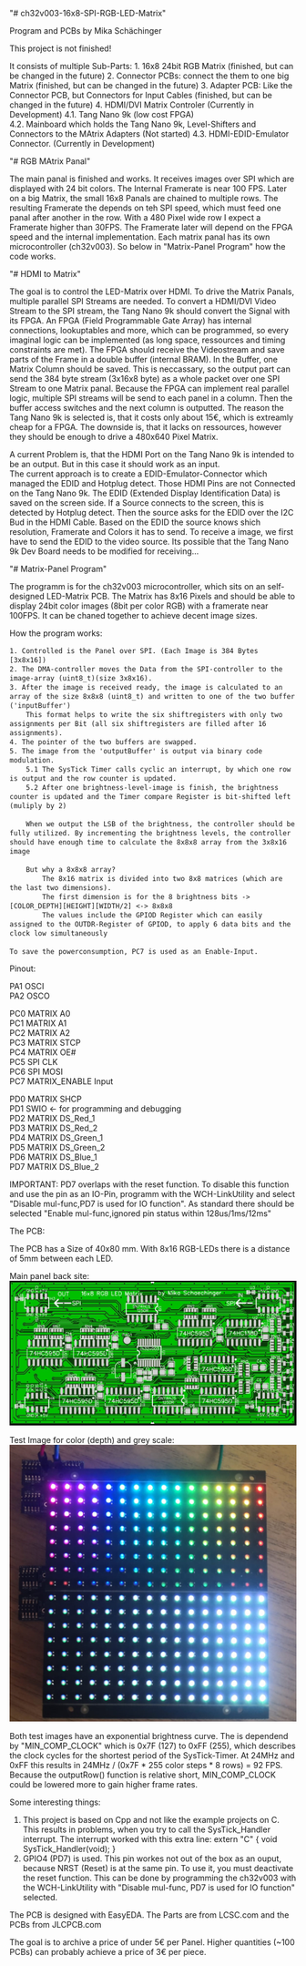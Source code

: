 "# ch32v003-16x8-SPI-RGB-LED-Matrix" 

Program and PCBs by Mika Schächinger

This project is not finished!

It consists of multiple Sub-Parts:
    1. 16x8 24bit RGB Matrix    (finished, but can be changed in the future)
    2. Connector PCBs: connect the them to one big Matrix    (finished, but can be changed in the future)
    3. Adapter PCB: Like the Connector PCB, but Connectors for Input Cables (finished, but can be changed in the future)
    4. HDMI/DVI Matrix Controler    (Currently in Development)
        4.1. Tang Nano 9k (low cost FPGA)    
        4.2. Mainboard which holds the Tang Nano 9k, Level-Shifters and Connectors to the MAtrix Adapters (Not started)
        4.3. HDMI-EDID-Emulator Connector. (Currently in Development)


"# RGB MAtrix Panal"

The main panal is finished and works. It receives images over SPI which are displayed with 24 bit colors. The Internal Framerate is near 100 FPS. Later on a big Matrix, the small 16x8 Panals are chained to multiple rows. The resulting Framerate the depends on teh SPI speed, which must feed one panal after another in the row. With a 480 Pixel wide row I expect a Framerate higher than 30FPS. The Framerate later will depend on the FPGA speed and the internal implementation.
Each matrix panal has its own microcontroller (ch32v003). So below in "Matrix-Panel Program" how the code works.



"# HDMI to Matrix"

The goal is to control the LED-Matrix over HDMI. To drive the Matrix Panals, multiple parallel SPI Streams are needed. 
To convert a HDMI/DVI Video Stream to the SPI stream, the Tang Nano 9k should convert the Signal with its FPGA. An FPGA (Field Programmable Gate Array) has internal connections, lookuptables and more, which can be programmed, so every imaginal logic can be implemented (as long space, ressources and timing constraints are met). 
The FPGA should receive the Videostream and save parts of the Frame in a double buffer (internal BRAM). In the Buffer, one Matrix Column should be saved. This is neccassary, so the output part can send the 384 byte stream (3x16x8 byte) as a whole packet over one SPI Stream to one Matrix panal. Because the FPGA can implement real parallel logic, multiple SPI streams will be send to each panel in a column. Then the buffer access switches and the next column is outputted.
The reason the Tang Nano 9k is selected is, that it costs only about 15€, which is extreamly cheap for a FPGA. The downside is, that it lacks on ressources, however they should be enough to drive a 480x640 Pixel Matrix. 

A current Problem is, that the HDMI Port on the Tang Nano 9k is intended to be an output. But in this case it should work as an input.  
The current approach is to create a EDID-Emulator-Connector which managed the EDID and Hotplug detect. Those HDMI Pins are not Connected on the Tang Nano 9k.
The EDID (Extended Display Identification Data) is saved on the screen side. If a Source connects to the screen, this is detected by Hotplug detect. Then the source asks for the EDID over the I2C Bud in the HDMI Cable. Based on the EDID the source knows shich resolution, Framerate and Colors it has to send. To receive a image, we first have to send the EDID to the video source. Its possible that the Tang Nano 9k Dev Board needs to be modified for receiving...




"# Matrix-Panel Program"

The programm is for the ch32v003 microcontroller, which sits on an self-designed LED-Matrix PCB.
The Matrix has 8x16 Pixels and should be able to display 24bit color images (8bit per color RGB) with a framerate near 100FPS.
It can be chaned together to achieve decent image sizes.


How the program works:

    1. Controlled is the Panel over SPI. (Each Image is 384 Bytes [3x8x16])
    2. The DMA-controller moves the Data from the SPI-controller to the image-array (uint8_t)(size 3x8x16).
    3. After the image is received ready, the image is calculated to an array of the size 8x8x8 (uint8_t) and written to one of the two buffer ('inputBuffer')
        This format helps to write the six shiftregisters with only two assignments per Bit (all six shiftregisters are filled after 16 assignments).
    4. The pointer of the two buffers are swapped.
    5. The image from the 'outputBuffer' is output via binary code modulation.
        5.1 The SysTick Timer calls cyclic an interrupt, by which one row is output and the row counter is updated.
        5.2 After one brightness-level-image is finish, the brightness counter is updated and the Timer compare Register is bit-shifted left (muliply by 2)

        When we output the LSB of the brightness, the controller should be fully utilized. By incrementing the brightness levels, the controller should have enough time to calculate the 8x8x8 array from the 3x8x16 image

        But why a 8x8x8 array?
            The 8x16 matrix is divided into two 8x8 matrices (which are the last two dimensions).
            The first dimension is for the 8 brightness bits -> [COLOR_DEPTH][HEIGHT][WIDTH/2] <-> 8x8x8
            The values include the GPIOD Register which can easily assigned to the OUTDR-Register of GPIOD, to apply 6 data bits and the clock low simultaneously

    To save the powerconsumption, PC7 is used as an Enable-Input.


Pinout:

PA1 OSCI<br>
PA2 OSCO<br>

PC0 MATRIX A0<br>
PC1 MATRIX A1<br>
PC2 MATRIX A2<br>
PC3 MATRIX STCP<br>
PC4 MATRIX OE#<br>
PC5 SPI CLK<br>
PC6 SPI MOSI<br>
PC7 MATRIX_ENABLE Input<br>

PD0 MATRIX SHCP<br>
PD1	SWIO            <- for programming and debugging<br>
PD2 MATRIX DS_Red_1<br>
PD3 MATRIX DS_Red_2<br>
PD4 MATRIX DS_Green_1<br>
PD5 MATRIX DS_Green_2<br>
PD6 MATRIX DS_Blue_1<br>
PD7 MATRIX DS_Blue_2<br>

IMPORTANT: PD7 overlaps with the reset function. To disable this function and use the pin as an IO-Pin, programm with the WCH-LinkUtility and select "Disable mul-func,PD7 is used for IO function". As standard there should be selected "Enable mul-func,ignored pin status within 128us/1ms/12ms"



The PCB:

The PCB has a Size of 40x80 mm. With 8x16 RGB-LEDs there is a distance of 5mm between each LED. 


Main panel back site:
![Alt text](Images/PCB_Panel_Back_20230523.jpg?raw=true "Matrix Panel Back")

Test Image for color (depth) and grey scale:
![Alt text](Images/TestImages_20230717.jpg?raw=true "Test Images")

Both test images have an exponential brightness curve. 
The is dependend by "MIN_COMP_CLOCK" which is 0x7F (127) to 0xFF (255), which describes the clock cycles for the shortest period of the SysTick-Timer. At 24MHz and 0xFF this results in  24MHz / (0x7F * 255 color steps * 8 rows) = 92 FPS.
Because the outputRow() function is relative short, MIN_COMP_CLOCK could be lowered more to gain higher frame rates.


Some interesting things:
1. This project is based on Cpp and not like the example projects on C. This results in problems, when you try to call the SysTick_Handler interrupt. The interrupt worked with this extra line: extern "C" {    void SysTick_Handler(void); }
2. GPIO4 (PD7) is used. This pin workes not out of the box as an ouput, because NRST (Reset) is at the same pin. To use it, you must deactivate the reset function. This can be done by programming the ch32v003 with the WCH-LinkUtility with "Disable mul-func, PD7 is used for IO function" selected.




The PCB is designed with EasyEDA. 
The Parts are from LCSC.com and the PCBs from JLCPCB.com

The goal is to archive a price of under 5€ per Panel.
Higher quantities (~100 PCBs) can probably achieve a price of 3€ per piece.

